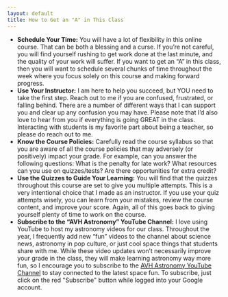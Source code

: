 ```yaml
---
layout: default
title: How to Get an "A" in This Class
---
```


- **Schedule Your Time:** You will have a lot of flexibility in this online course. That can be both a blessing and a curse. If you’re not careful, you will find yourself rushing to get work done at the last minute, and the quality of your work will suffer. If you want to get an “A” in this class, then you will want to schedule several chunks of time throughout the week where you focus solely on this course and making forward progress.
- **Use Your Instructor:** I am here to help you succeed, but YOU need to take the first step. Reach out to me if you are confused, frustrated, or falling behind. There are a number of different ways that I can support you and clear up any confusion you may have. Please note that I’d also love to hear from you if everything is going GREAT in the class. Interacting with students is my favorite part about being a teacher, so please do reach out to me.
- **Know the Course Policies:** Carefully read the course syllabus so that you are aware of all the course policies that may adversely (or positively) impact your grade. For example, can you answer the following questions: What is the penalty for late work? What resources can you use on quizzes/tests? Are there opportunities for extra credit?
- **Use the Quizzes to Guide Your Learning:** You will find that the quizzes throughout this course are set to give you multiple attempts. This is a very intentional choice that I made as an instructor. If you use your quiz attempts wisely, you can learn from your mistakes, review the course content, and improve your score. Again, all of this goes back to giving yourself plenty of time to work on the course.
- **Subscribe to the “AVH Astronomy” YouTube Channel:** I love using YouTube to host my astronomy videos for our class. Throughout the year, I frequently add new “fun” videos to the channel about science news, astronomy in pop culture, or just cool space things that students share with me. While these video updates won’t necessarily improve your grade in the class, they will make learning astronomy way more fun, so I encourage you to subscribe to the [AVH Astronomy YouTube Channel](https://www.youtube.com/avhastronomy) to stay connected to the latest space fun.  To subscribe, just click on the red "Subscribe" button while logged into your Google account.
